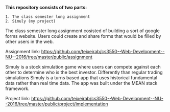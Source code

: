 <b> This repository consists of two parts: </b>

    1. The class semester long assignment
    2. Simuly (my project)

The class semester long assignment cosisted of building a sort of google forms website. Users could create and share
forms that would be filled by other users in the web.

Assignment link: https://github.com/teixeirab/cs3550--Web-Development--NU--2016/tree/master/public/assignment

Simuly is a stock simulation game where users can compete against each other to determine who is the best investor.
Differently than regular trading simulations Simuly is a turns based app that uses historical fundamental data rather
than real time data. The app was built under the MEAN stack framework.

Project link: https://github.com/teixeirab/cs3550--Web-Development--NU--2016/tree/master/public/project/implementation
